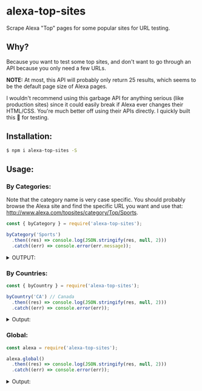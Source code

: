# alexa-top-sites

Scrape Alexa "Top" pages for some popular sites for URL testing.

## Why?

Because you want to test some top sites, and don't want to go through an API because you only need a few URLs.

**NOTE:** At most, this API will probably only return 25 results, which seems to be the default page size of Alexa pages.

I wouldn't recommend using this garbage API for anything serious (like production sites) since it could easily break if Alexa ever changes their HTML/CSS. You're much better off using their APIs directly. I quickly built this :poop: for testing.

## Installation:

```sh
$ npm i alexa-top-sites -S
```

## Usage:

### By Categories:

Note that the category name is very case specific. You should probably browse the Alexa site and find the specific URL you want and use that: http://www.alexa.com/topsites/category/Top/Sports.

```js
const { byCategory } = require('alexa-top-sites');

byCategory('Sports')
  .then((res) => console.log(JSON.stringify(res, null, 2)))
  .catch((err) => console.error(err.message));
```

<details>
<summary>OUTPUT:</summary>
```json
{
  "category": "Sports",
  "url": "http://www.alexa.com/topsites/category/Top/Sports",
  "sites": [
    "http://sports.yahoo.com",
    "http://www.nbcolympics.com/",
    "http://www.espncricinfo.com/",
    "http://www.goal.com/",
    "http://www.nfl.com/",
    "http://www.cbssports.com/",
    "http://bleacherreport.com",
    "https://www.premierleague.com/",
    "http://www.espn.com/",
    "http://football.fantasysports.yahoo.com",
    "http://www.livescore.com/",
    "http://www.skysports.com/",
    "http://www.cricbuzz.com/",
    "http://deadspin.com",
    "https://www.strava.com/",
    "http://mlb.mlb.com/home",
    "http://www.nbcsports.com/",
    "http://www.bbc.com/sport/olympics",
    "http://www.sbnation.com/",
    "http://www.foxsports.com/",
    "https://www.rei.com/",
    "http://www.skysports.com/football",
    "http://baseball.fantasysports.yahoo.com",
    "http://www.flashscore.com/",
    "http://www.si.com/"
  ]
}
```
</details>

### By Countries:

```js
const { byCountry } = require('alexa-top-sites');

byCountry('CA') // Canada
  .then((res) => console.log(JSON.stringify(res, null, 2)))
  .catch((err) => console.error(err));
```

<details>
<summary>Output:</summary>
```json
{
  "country": "CA",
  "url": "http://www.alexa.com/topsites/countries/CA",
  "sites": [
    "http://google.ca",
    "http://youtube.com",
    "http://facebook.com",
    "http://google.com",
    "http://yahoo.com",
    "http://live.com",
    "http://msn.com",
    "http://wikipedia.org",
    "http://amazon.ca",
    "http://kijiji.ca",
    "http://bing.com",
    "http://twitter.com",
    "http://reddit.com",
    "http://netflix.com",
    "http://cbc.ca",
    "http://amazon.com",
    "http://linkedin.com",
    "http://royalbank.com",
    "http://instagram.com",
    "http://diply.com",
    "http://td.com",
    "http://pinterest.com",
    "http://imgur.com",
    "http://ebay.ca",
    "http://tumblr.com"
  ]
}
```
</details>

### Global:

```js
const alexa = require('alexa-top-sites');

alexa.global()
  .then((res) => console.log(JSON.stringify(res, null, 2)))
  .catch((err) => console.error(err));
```

<details>
<summary>Output:</summary>
```json
{
  "url": "http://www.alexa.com/topsites",
  "sites": [
    "http://google.com",
    "http://youtube.com",
    "http://facebook.com",
    "http://baidu.com",
    "http://yahoo.com",
    "http://amazon.com",
    "http://wikipedia.org",
    "http://qq.com",
    "http://google.co.in",
    "http://twitter.com",
    "http://live.com",
    "http://taobao.com",
    "http://google.co.jp",
    "http://bing.com",
    "http://weibo.com",
    "http://instagram.com",
    "http://sina.com.cn",
    "http://vk.com",
    "http://yahoo.co.jp",
    "http://msn.com",
    "http://linkedin.com",
    "http://yandex.ru",
    "http://google.de",
    "http://hao123.com",
    "http://google.co.uk"
  ]
}
```
</details>
